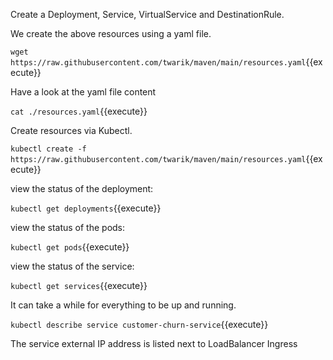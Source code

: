 <!-- To deploy a model we create the following resources
- A deployment to deploy the model using TFServing
- A K8s service to create an endpoint a service
- An Istio virtual service to route traffic to the model and expose it through the Istio gateway
- An Istio DestinationRule is for doing traffic splitting. -->
Create a Deployment,  Service, VirtualService and DestinationRule.

We create the above resources using a yaml file.

`wget https://raw.githubusercontent.com/twarik/maven/main/resources.yaml`{{execute}}

Have a look at the yaml file content

`cat ./resources.yaml`{{execute}}

Create resources via Kubectl.

`kubectl create -f https://raw.githubusercontent.com/twarik/maven/main/resources.yaml`{{execute}}

view the status of the deployment:

`kubectl get deployments`{{execute}}

view the status of the pods:

`kubectl get pods`{{execute}}

view the status of the service:

`kubectl get services`{{execute}}

It can take a while for everything to be up and running.

`kubectl describe service customer-churn-service`{{execute}}

The service external IP address is listed next to LoadBalancer Ingress

